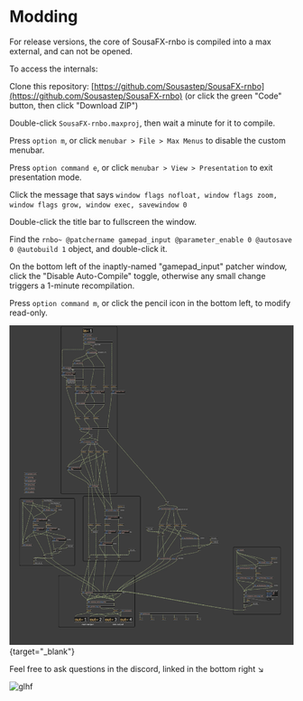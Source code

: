 # Modding

For release versions, the core of SousaFX-rnbo is compiled into a max external, and can not be opened.

To access the internals:

Clone this repository: [https://github.com/Sousastep/SousaFX-rnbo](https://github.com/Sousastep/SousaFX-rnbo) (or click the green "Code" button, then click "Download ZIP")

Double-click `SousaFX-rnbo.maxproj`, then wait a minute for it to compile.

Press `option m`, or click `menubar > File > Max Menus` to disable the custom menubar.

Press `option command e`, or click `menubar > View > Presentation` to exit presentation mode.

Click the message that says `window flags nofloat, window flags zoom, window flags grow, window exec, savewindow 0`

Double-click the title bar to fullscreen the window.

Find the `rnbo~ @patchername gamepad_input @parameter_enable 0 @autosave 0 @autobuild 1` object, and double-click it.

On the bottom left of the inaptly-named "gamepad_input" patcher window, click the "Disable Auto-Compile" toggle, otherwise any small change triggers a 1-minute recompilation.

Press `option command m`, or click the pencil icon in the bottom left, to modify read-only.

[![signal flow](img/signal_flow.webp)](img/signal_flow.webp){target="_blank"}

Feel free to ask questions in the discord, linked in the bottom right ↘

![glhf](img/glhf.avif)
